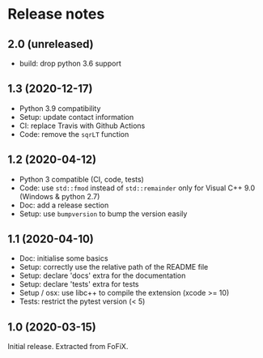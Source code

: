 Release notes
=============

2.0 (unreleased)
----------------

- build: drop python 3.6 support


1.3 (2020-12-17)
----------------

- Python 3.9 compatibility
- Setup: update contact information
- CI: replace Travis with Github Actions
- Code: remove the `sqrLT` function


1.2 (2020-04-12)
----------------

- Python 3 compatible (CI, code, tests)
- Code: use `std::fmod` instead of `std::remainder` only for Visual C++ 9.0 (Windows & python 2.7)
- Doc: add a release section
- Setup: use ``bumpversion`` to bump the version easily


1.1 (2020-04-10)
----------------

- Doc: initialise some basics
- Setup: correctly use the relative path of the README file
- Setup: declare 'docs' extra for the documentation
- Setup: declare 'tests' extra for tests
- Setup / osx: use libc++ to compile the extension (xcode >= 10)
- Tests: restrict the pytest version (< 5)


1.0 (2020-03-15)
----------------

Initial release. Extracted from FoFiX.
